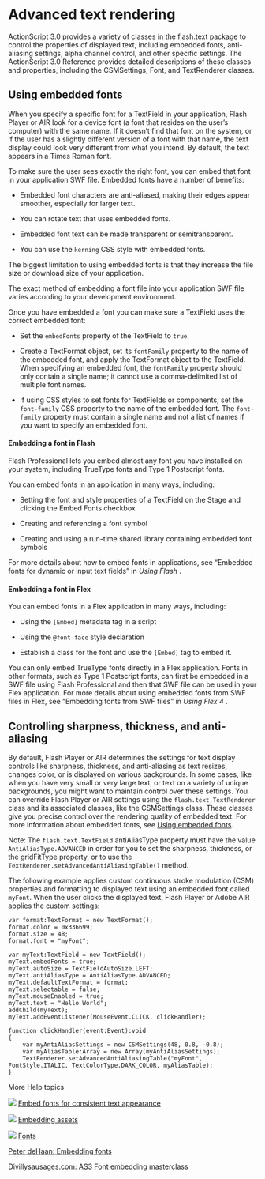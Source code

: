# Advanced text rendering

<div>

ActionScript 3.0 provides a variety of classes in the flash.text package to
control the properties of displayed text, including embedded fonts,
anti-aliasing settings, alpha channel control, and other specific settings. The
ActionScript 3.0 Reference provides detailed descriptions of these classes and
properties, including the CSMSettings, Font, and TextRenderer classes.

</div>

<div>

## Using embedded fonts

<div>

When you specify a specific font for a TextField in your application, Flash
Player or AIR look for a device font (a font that resides on the user’s
computer) with the same name. If it doesn’t find that font on the system, or if
the user has a slightly different version of a font with that name, the text
display could look very different from what you intend. By default, the text
appears in a Times Roman font.

To make sure the user sees exactly the right font, you can embed that font in
your application SWF file. Embedded fonts have a number of benefits:

- Embedded font characters are anti-aliased, making their edges appear smoother,
  especially for larger text.

- You can rotate text that uses embedded fonts.

- Embedded font text can be made transparent or semitransparent.

- You can use the `kerning` CSS style with embedded fonts.

The biggest limitation to using embedded fonts is that they increase the file
size or download size of your application.

The exact method of embedding a font file into your application SWF file varies
according to your development environment.

Once you have embedded a font you can make sure a TextField uses the correct
embedded font:

- Set the `embedFonts` property of the TextField to `true`.

- Create a TextFormat object, set its `fontFamily` property to the name of the
  embedded font, and apply the TextFormat object to the TextField. When
  specifying an embedded font, the `fontFamily` property should only contain a
  single name; it cannot use a comma-delimited list of multiple font names.

- If using CSS styles to set fonts for TextFields or components, set the
  `font-family` CSS property to the name of the embedded font. The `font-family`
  property must contain a single name and not a list of names if you want to
  specify an embedded font.

<div>

#### Embedding a font in Flash

Flash Professional lets you embed almost any font you have installed on your
system, including TrueType fonts and Type 1 Postscript fonts.

You can embed fonts in an application in many ways, including:

- Setting the font and style properties of a TextField on the Stage and clicking
  the Embed Fonts checkbox

- Creating and referencing a font symbol

- Creating and using a run-time shared library containing embedded font symbols

For more details about how to embed fonts in applications, see “Embedded fonts
for dynamic or input text fields” in _Using Flash_ .

</div>

<div>

#### Embedding a font in Flex

You can embed fonts in a Flex application in many ways, including:

- Using the `[Embed]` metadata tag in a script

- Using the `@font-face` style declaration

- Establish a class for the font and use the `[Embed]` tag to embed it.

You can only embed TrueType fonts directly in a Flex application. Fonts in other
formats, such as Type 1 Postscript fonts, can first be embedded in a SWF file
using Flash Professional and then that SWF file can be used in your Flex
application. For more details about using embedded fonts from SWF files in Flex,
see “Embedding fonts from SWF files” in _Using Flex 4_ .

</div>

</div>

</div>

<div>

## Controlling sharpness, thickness, and anti-aliasing

<div>

By default, Flash Player or AIR determines the settings for text display
controls like sharpness, thickness, and anti-aliasing as text resizes, changes
color, or is displayed on various backgrounds. In some cases, like when you have
very small or very large text, or text on a variety of unique backgrounds, you
might want to maintain control over these settings. You can override Flash
Player or AIR settings using the `flash.text.TextRenderer` class and its
associated classes, like the CSMSettings class. These classes give you precise
control over the rendering quality of embedded text. For more information about
embedded fonts, see
[Using embedded fonts](WS8d7bb3e8da6fb92f-20050207122bd5f80cb-7fef.html).

<div>

Note: The `flash.text.TextField`.antiAliasType property must have the value
`AntiAliasType.ADVANCED` in order for you to set the sharpness, thickness, or
the gridFitType property, or to use the
`TextRenderer.setAdvancedAntiAliasingTable()` method.

</div>

The following example applies custom continuous stroke modulation (CSM)
properties and formatting to displayed text using an embedded font called
`myFont`. When the user clicks the displayed text, Flash Player or Adobe AIR
applies the custom settings:

    var format:TextFormat = new TextFormat();
    format.color = 0x336699;
    format.size = 48;
    format.font = "myFont";

    var myText:TextField = new TextField();
    myText.embedFonts = true;
    myText.autoSize = TextFieldAutoSize.LEFT;
    myText.antiAliasType = AntiAliasType.ADVANCED;
    myText.defaultTextFormat = format;
    myText.selectable = false;
    myText.mouseEnabled = true;
    myText.text = "Hello World";
    addChild(myText);
    myText.addEventListener(MouseEvent.CLICK, clickHandler);

    function clickHandler(event:Event):void
    {
    	var myAntiAliasSettings = new CSMSettings(48, 0.8, -0.8);
    	var myAliasTable:Array = new Array(myAntiAliasSettings);
    	TextRenderer.setAdvancedAntiAliasingTable("myFont", FontStyle.ITALIC, TextColorType.DARK_COLOR, myAliasTable);
    }

</div>

</div>

<div>

<div>

More Help topics

</div>

<div>

</div>

![](images/flashLinkIndicator.png)
[Embed fonts for consistent text appearance](http://help.adobe.com/en_US/flash/cs/using/WSb03e830bd6f770ee21a3597d124daee0526-8000.html "http://help.adobe.com/en_US/flash/cs/using/WSb03e830bd6f770ee21a3597d124daee0526-8000.html")

![](images/flexLinkIndicator.png)
[Embedding assets](http://help.adobe.com/en_US/Flex/4.0/UsingSDK/WS2db454920e96a9e51e63e3d11c0bf69084-7fce.html "http://help.adobe.com/en_US/Flex/4.0/UsingSDK/WS2db454920e96a9e51e63e3d11c0bf69084-7fce.html")

![](images/flexLinkIndicator.png)
[Fonts](http://help.adobe.com/en_US/Flex/4.0/UsingSDK/WS2db454920e96a9e51e63e3d11c0bf69084-7f9e.html "http://help.adobe.com/en_US/Flex/4.0/UsingSDK/WS2db454920e96a9e51e63e3d11c0bf69084-7f9e.html")

[Peter deHaan: Embedding fonts](http://www.adobe.com/devnet/flash/quickstart/embedding_fonts.html "http://www.adobe.com/devnet/flash/quickstart/embedding_fonts.html")

[Divillysausages.com: AS3 Font embedding masterclass](http://divillysausages.com/blog/as3_font_embedding_masterclass "http://divillysausages.com/blog/as3_font_embedding_masterclass")

<div>

</div>

</div>
